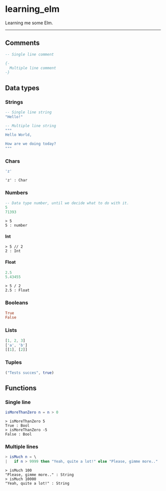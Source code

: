 # learning_elm
Learning me some Elm.

---


## Comments
``` elm
-- Single line comment

{-
  Multiple line comment
-}
```


## Data types

### Strings
``` elm
-- Single line string
"Hello!"

-- Multiple line string
"""
Hello World,

How are we doing today?
"""
```

### Chars
``` elm
'z'
```
```
'z' : Char
```

### Numbers
``` elm
-- Data type number, until we decide what to do with it.
5
71393
```
```
> 5
5 : number
```
#### Int
```
> 5 // 2
2 : Int
```
#### Float
``` elm
2.5
5.43455
```
```
> 5 / 2
2.5 : Float
```

### Booleans
``` elm
True
False
```

### Lists
``` elm
[1, 2, 3]
['a', 'b']
[[1], [2]]
```

### Tuples
``` elm
("Tests succes", true)
```



## Functions

### Single line
``` elm
isMoreThanZero n = n > 0
```
```
> isMoreThanZero 5
True : Bool
> isMoreThanZero -5
False : Bool
```


### Multiple lines
``` elm
> isMuch n = \
|   if n > 9999 then "Yeah, quite a lot!" else "Please, gimme more.."
```
```
> isMuch 100
"Please, gimme more.." : String
> isMuch 10000
"Yeah, quite a lot!" : String
```

